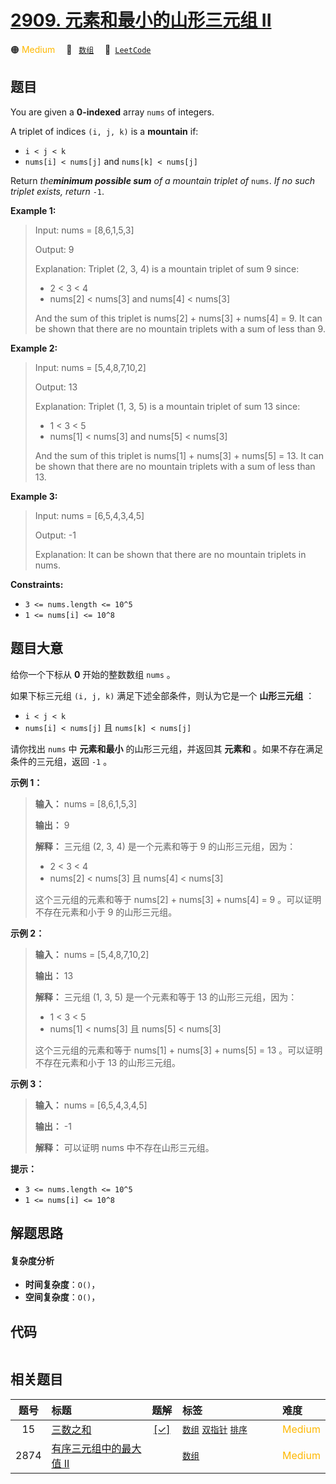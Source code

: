 # [2909. 元素和最小的山形三元组 II](https://leetcode.com/problems/minimum-sum-of-mountain-triplets-ii)

🟠 <font color=#ffb800>Medium</font>&emsp; 🔖&ensp; [`数组`](/tag/array.md)&emsp; 🔗&ensp;[`LeetCode`](https://leetcode.com/problems/minimum-sum-of-mountain-triplets-ii)

## 题目

You are given a **0-indexed** array `nums` of integers.

A triplet of indices `(i, j, k)` is a **mountain** if:

  * `i < j < k`
  * `nums[i] < nums[j]` and `nums[k] < nums[j]`

Return _the**minimum possible sum** of a mountain triplet of_ `nums`. _If no
such triplet exists, return_ `-1`.



**Example 1:**

> Input: nums = [8,6,1,5,3]
> 
> Output: 9
> 
> Explanation: Triplet (2, 3, 4) is a mountain triplet of sum 9 since: 
> - 2 < 3 < 4
> - nums[2] < nums[3] and nums[4] < nums[3]
> 
> And the sum of this triplet is nums[2] + nums[3] + nums[4] = 9. It can be shown that there are no mountain triplets with a sum of less than 9.

**Example 2:**

> Input: nums = [5,4,8,7,10,2]
> 
> Output: 13
> 
> Explanation: Triplet (1, 3, 5) is a mountain triplet of sum 13 since: 
> - 1 < 3 < 5
> - nums[1] < nums[3] and nums[5] < nums[3]
> 
> And the sum of this triplet is nums[1] + nums[3] + nums[5] = 13. It can be shown that there are no mountain triplets with a sum of less than 13.

**Example 3:**

> Input: nums = [6,5,4,3,4,5]
> 
> Output: -1
> 
> Explanation: It can be shown that there are no mountain triplets in nums.

**Constraints:**

  * `3 <= nums.length <= 10^5`
  * `1 <= nums[i] <= 10^8`


## 题目大意

给你一个下标从 **0** 开始的整数数组 `nums` 。

如果下标三元组 `(i, j, k)` 满足下述全部条件，则认为它是一个 **山形三元组** ：

  * `i < j < k`
  * `nums[i] < nums[j]` 且 `nums[k] < nums[j]`

请你找出 `nums` 中 **元素和最小** 的山形三元组，并返回其 **元素和** 。如果不存在满足条件的三元组，返回 `-1` 。



**示例 1：**

> 
> 
> 
> 
> 
> **输入：** nums = [8,6,1,5,3]
> 
> **输出：** 9
> 
> **解释：** 三元组 (2, 3, 4) 是一个元素和等于 9 的山形三元组，因为： 
> - 2 < 3 < 4
> - nums[2] < nums[3] 且 nums[4] < nums[3]
> 
> 这个三元组的元素和等于 nums[2] + nums[3] + nums[4] = 9 。可以证明不存在元素和小于 9 的山形三元组。
> 
> 

**示例 2：**

> 
> 
> 
> 
> 
> **输入：** nums = [5,4,8,7,10,2]
> 
> **输出：** 13
> 
> **解释：** 三元组 (1, 3, 5) 是一个元素和等于 13 的山形三元组，因为： 
> - 1 < 3 < 5 
> - nums[1] < nums[3] 且 nums[5] < nums[3]
> 
> 这个三元组的元素和等于 nums[1] + nums[3] + nums[5] = 13 。可以证明不存在元素和小于 13 的山形三元组。
> 
> 

**示例 3：**

> 
> 
> 
> 
> 
> **输入：** nums = [6,5,4,3,4,5]
> 
> **输出：** -1
> 
> **解释：** 可以证明 nums 中不存在山形三元组。
> 
> 



**提示：**

  * `3 <= nums.length <= 10^5`
  * `1 <= nums[i] <= 10^8`


## 解题思路

#### 复杂度分析

- **时间复杂度**：`O()`，
- **空间复杂度**：`O()`，

## 代码

```javascript

```

## 相关题目

<!-- prettier-ignore -->
| 题号 | 标题 | 题解 | 标签 | 难度 |
| :------: | :------ | :------: | :------ | :------ |
| 15 | [三数之和](https://leetcode.com/problems/3sum) | [[✓]](/problem/0015.md) |  [`数组`](/tag/array.md) [`双指针`](/tag/two-pointers.md) [`排序`](/tag/sorting.md) | <font color=#ffb800>Medium</font> |
| 2874 | [有序三元组中的最大值 II](https://leetcode.com/problems/maximum-value-of-an-ordered-triplet-ii) |  |  [`数组`](/tag/array.md) | <font color=#ffb800>Medium</font> |

<style>
.blue {
    background-color: #096dd9;
    padding: 0.25rem 0.5rem;
    margin: 0;
    font-size: 0.85em;
    border-radius: 3px;
    color: white;
    font-weight: 500;
}
table th:first-of-type { width: 10%; }
table th:nth-of-type(2) { width: 35%; }
table th:nth-of-type(3) { width: 10%; }
table th:nth-of-type(4) { width: 35%; }
table th:nth-of-type(5) { width: 10%; }
</style>
